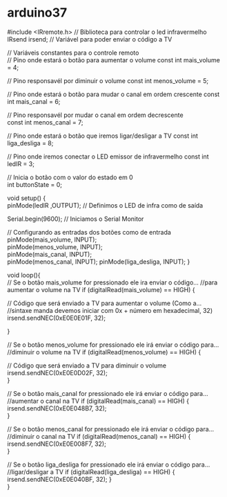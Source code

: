 # arduino37
#include <IRremote.h> // Biblioteca para controlar o led infravermelho  
  IRsend irsend; // Variável para poder enviar o código a TV 
 
  // Variáveis constantes para o controle remoto  
  // Pino onde estará o botão para aumentar o volume 
  const int mais_volume = 4;   
  
  // Pino responsavél por diminuir o volume
  const int menos_volume = 5;  
  
  // Pino onde estará o botão para mudar o canal em ordem crescente
  const int mais_canal = 6;  
  
  // Pino responsavél por mudar o canal em ordem decrescente  
  const int menos_canal = 7;   
  
  // Pino onde estará o botão que iremos ligar/desligar a TV 
  const int liga_desliga = 8;  
  
  // Pino onde iremos conectar o LED emissor de infravermelho
  const int ledIR = 3;         
 
  // Inicia o botão com o valor do estado em 0   
  int buttonState = 0;     
 
  void setup() {      
  pinMode(ledIR ,OUTPUT); // Definimos o LED de infra como de saída 
 
  Serial.begin(9600);   // Iniciamos o Serial Monitor
 
  // Configurando as entradas dos botões como de entrada
  pinMode(mais_volume, INPUT);   
  pinMode(menos_volume, INPUT);   
  pinMode(mais_canal, INPUT);   
  pinMode(menos_canal, INPUT); 
  pinMode(liga_desliga, INPUT);
  }  
 
  void loop(){  
  // Se o botão mais_volume for pressionado ele ira enviar o código...
  //para aumentar o volume na TV 
  if (digitalRead(mais_volume) == HIGH) { 
  
  // Código que será enviado a TV para aumentar o volume  (Como a... 
  //sintaxe manda devemos iniciar com 0x + número em hexadecimal, 32) 
  irsend.sendNEC(0xE0E0E01F, 32); 
  
  }     
 
// Se o botão menos_volume for pressionado ele irá enviar o código para... 
//diminuir o volume na TV
  if (digitalRead(menos_volume) == HIGH) { 

// Código que será enviado a TV para diminuir o volume    
   irsend.sendNEC(0xE0E0D02F, 32);  
  }    
 
// Se o botão mais_canal for pressionado ele irá enviar o código para... 
//aumentar o canal na TV 
  if (digitalRead(mais_canal) == HIGH) {      
   irsend.sendNEC(0xE0E048B7, 32);    
  }     

// Se o botão menos_canal for pressionado ele irá enviar o código para... 
//diminuir o canal na TV
  if (digitalRead(menos_canal) == HIGH) {      
   irsend.sendNEC(0xE0E008F7, 32);    
  }    
 
// Se o botão liga_desliga for pressionado ele irá enviar o código para... 
//ligar/desligar a TV 
  if (digitalRead(liga_desliga) == HIGH) {
    irsend.sendNEC(0xE0E040BF, 32);
   }  
 }
